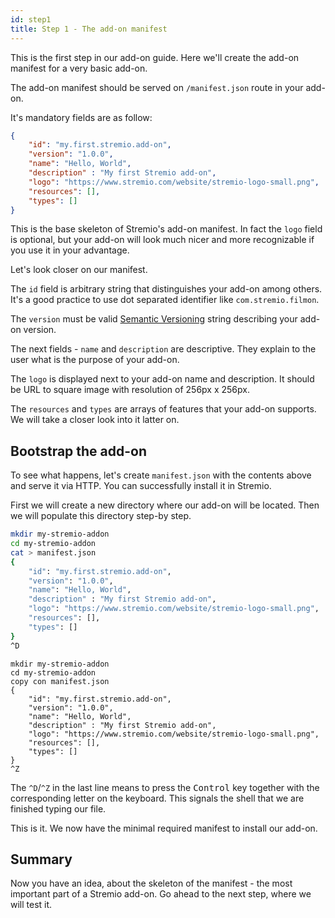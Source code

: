```yaml
---
id: step1
title: Step 1 - The add-on manifest
---
```


This is the first step in our add-on guide. Here we'll create the add-on manifest for a very basic add-on.

The add-on manifest should be served on `/manifest.json` route in your add-on.

It's mandatory fields are as follow:

```json
{
    "id": "my.first.stremio.add-on",
    "version": "1.0.0",
    "name": "Hello, World",
    "description" : "My first Stremio add-on",
    "logo": "https://www.stremio.com/website/stremio-logo-small.png",
    "resources": [],
    "types": []
}
```

This is the base skeleton of Stremio's add-on manifest. In fact the `logo` field is optional, but your add-on will look much nicer and more recognizable if you use it in your advantage.

Let's look closer on our manifest.

The `id` field is arbitrary string that distinguishes your add-on among others. It's a good practice to use dot separated identifier like `com.stremio.filmon`.

The `version` must be valid [Semantic Versioning](https://semver.org/) string describing your add-on version.

The next fields - `name` and `description` are descriptive. They explain to the user what is the purpose of your add-on.

The `logo` is displayed next to your add-on name and description. It should be URL to square image with resolution of 256px x 256px.

The `resources` and `types` are arrays of features that your add-on supports. We will take a closer look into it latter on.

Bootstrap the add-on
---

To see what happens, let's create `manifest.json` with the contents above and serve it via HTTP. You can successfully install it in Stremio.

First we will create a new directory where our add-on will be located. Then we will populate this directory step-by step.

<!--DOCUSAURUS_CODE_TABS-->
<!--bash-->
```bash
mkdir my-stremio-addon
cd my-stremio-addon
cat > manifest.json
{
    "id": "my.first.stremio.add-on",
    "version": "1.0.0",
    "name": "Hello, World",
    "description" : "My first Stremio add-on",
    "logo": "https://www.stremio.com/website/stremio-logo-small.png",
    "resources": [],
    "types": []
}
^D
```
<!--cmd-->
```batch
mkdir my-stremio-addon
cd my-stremio-addon
copy con manifest.json
{
    "id": "my.first.stremio.add-on",
    "version": "1.0.0",
    "name": "Hello, World",
    "description" : "My first Stremio add-on",
    "logo": "https://www.stremio.com/website/stremio-logo-small.png",
    "resources": [],
    "types": []
}
^Z
```
<!--END_DOCUSAURUS_CODE_TABS-->

The `^D`/`^Z` in the last line means to press the <kbd>Control</kbd> key together with the corresponding letter on the keyboard. This signals the shell that we are finished typing our file.

This is it. We now have the minimal required manifest to install our add-on.

Summary
---

Now you have an idea, about the skeleton of the manifest - the most important part of a Stremio add-on. Go ahead to the next step, where we will test it.

